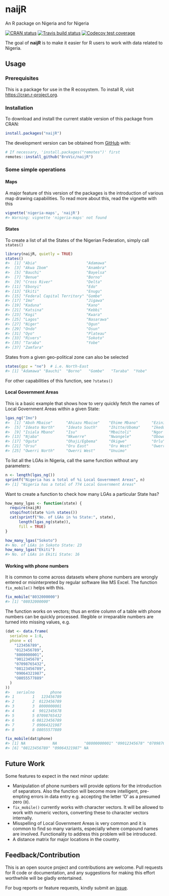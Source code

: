 
<!-- README.md is generated from README.Rmd. Please edit that file -->

# naijR

An R package on Nigeria and for Nigeria

<!-- badges: start -->

[![CRAN
status](https://www.r-pkg.org/badges/version/naijR)](https://cran.r-project.org/package=naijR)
[![Travis build
status](https://travis-ci.org/BroVic/naijR.svg?branch=master)](https://travis-ci.org/BroVic/naijR)
[![Codecov test
coverage](https://codecov.io/gh/BroVic/naijR/branch/master/graph/badge.svg)](https://codecov.io/gh/BroVic/naijR?branch=master)
<!-- badges: end -->

The goal of **naijR** is to make it easier for R users to work with data
related to Nigeria.

## Usage

### Prerequisites

This is a package for use in the R ecosystem. To install R, visit
<https://cran.r-project.org>.

### Installation

To download and install the current stable version of this package from
CRAN:

``` r
install.packages("naijR")
```

The development version can be obtained from
[GitHub](https://github.com/BroVic/naijR) with:

``` r
# If necessary, 'install.packages("remotes")' first
remotes::install_github("BroVic/naijR")
```

### Some simple operations

#### Maps

A major feature of this version of the packages is the introduction of
various map drawing capabilities. To read more about this, read the
vignette with this

``` r
vignette('nigeria-maps', 'naijR')
#> Warning: vignette 'nigeria-maps' not found
```

#### States

To create a list of all the States of the Nigerian Federation, simply
call `states()`

``` r
library(naijR, quietly = TRUE)
states()
#>  [1] "Abia"                      "Adamawa"                  
#>  [3] "Akwa Ibom"                 "Anambra"                  
#>  [5] "Bauchi"                    "Bayelsa"                  
#>  [7] "Benue"                     "Borno"                    
#>  [9] "Cross River"               "Delta"                    
#> [11] "Ebonyi"                    "Edo"                      
#> [13] "Ekiti"                     "Enugu"                    
#> [15] "Federal Capital Territory" "Gombe"                    
#> [17] "Imo"                       "Jigawa"                   
#> [19] "Kaduna"                    "Kano"                     
#> [21] "Katsina"                   "Kebbi"                    
#> [23] "Kogi"                      "Kwara"                    
#> [25] "Lagos"                     "Nasarawa"                 
#> [27] "Niger"                     "Ogun"                     
#> [29] "Ondo"                      "Osun"                     
#> [31] "Oyo"                       "Plateau"                  
#> [33] "Rivers"                    "Sokoto"                   
#> [35] "Taraba"                    "Yobe"                     
#> [37] "Zamfara"
```

States from a given geo-political zone can also be selected

``` r
states(gpz = "ne")  # i.e. North-East
#> [1] "Adamawa" "Bauchi"  "Borno"   "Gombe"   "Taraba"  "Yobe"
```

For other capabilities of this function, see `?states()`

#### Local Government Areas

This is a basic example that shows how to very quickly fetch the names
of Local Government Areas within a given State:

``` r
lgas_ng("Imo")
#>  [1] "Aboh Mbaise"      "Ahiazu Mbaise"    "Ehime Mbano"      "Ezinihitte"      
#>  [5] "Ideato North"     "Ideato South"     "Ihitte/Uboma"     "Ikeduru"         
#>  [9] "Isiala Mbano"     "Isu"              "Mbaitoli"         "Ngor Okpala"     
#> [13] "Njaba"            "Nkwerre"          "Nwangele"         "Obowo"           
#> [17] "Oguta"            "Ohaji/Egbema"     "Okigwe"           "Orlu"            
#> [21] "Orsu"             "Oru East"         "Oru West"         "Owerri Municipal"
#> [25] "Owerri North"     "Owerri West"      "Unuimo"
```

To list all the LGAs in Nigeria, call the same function without any
parameters:

``` r
n <- length(lgas_ng())
sprintf("Nigeria has a total of %i Local Government Areas", n)
#> [1] "Nigeria has a total of 774 Local Government Areas"
```

Want to create a function to check how many LGAs a particular State has?

``` r
how_many_lgas <- function(state) {
  require(naijR)
  stopifnot(state %in% states())
  cat(sprintf("No. of LGAs in %s State:", state),
      length(lgas_ng(state)),
      fill = TRUE)
}

how_many_lgas("Sokoto")
#> No. of LGAs in Sokoto State: 23
how_many_lgas("Ekiti")
#> No. of LGAs in Ekiti State: 16
```

#### Working with phone numbers

It is common to come across datasets where phone numbers are wrongly
entered or misinterpreted by regular software like MS Excel. The
function `fix_mobile()` helps with this.

``` r
fix_mobile("8032000000")
#> [1] "08032000000"
```

The function works on vectors; thus an entire column of a table with
phone numbers can be quickly processed. Illegible or irreparable numbers
are turned into missing values, e.g.

``` r
(dat <- data.frame(
  serialno = 1:8,
  phone = c(
    "123456789",
    "0123456789",
    "8000000001",
    "9012345678",
    "07098765432",
    "08123456789",
    "09064321987",
    "O8055577889"
  )
))
#>   serialno       phone
#> 1        1   123456789
#> 2        2  0123456789
#> 3        3  8000000001
#> 4        4  9012345678
#> 5        5 07098765432
#> 6        6 08123456789
#> 7        7 09064321987
#> 8        8 O8055577889
```

``` r
fix_mobile(dat$phone)
#> [1] NA            NA            "08000000001" "09012345678" "07098765432"
#> [6] "08123456789" "09064321987" NA
```

## Future Work

Some features to expect in the next minor update:

  - Manipulation of phone numbers will provide options for the
    introduction of separators. Also the function will become more
    intelligent, pre-empting errors in data entry e.g. accepting the
    letter ‘O’ as a presumed zero (`0`).
  - `fix_mobile()` currently works with character vectors. It will be
    allowed to work with numeric vectors, converting these to character
    vectors internally.
  - Misspelling of Local Government Areas is very common and it is
    common to find so many variants, especially where compound names are
    involved. Functionality to address this problem will be introduced.
  - A distance matrix for major locations in the country.

## Feedback/Contribution

This is an open source project and contributions are welcome. Pull
requests for R code or documentation, and any suggestions for making
this effort worthwhile will be gladly entertained.

For bug reports or feature requests, kindly submit an
[issue](https://github.com/BroVic/naijR/issues/new).
